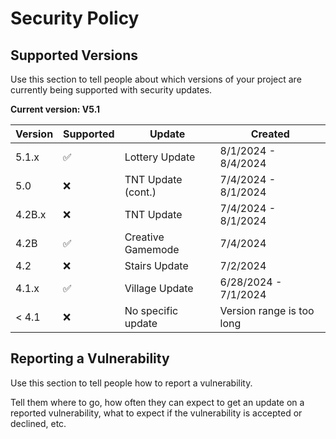# Security Policy

## Supported Versions

Use this section to tell people about which versions of your project are
currently being supported with security updates.

**Current version: V5.1**

| Version | Supported          | Update             | Created                   |
|---------|--------------------|--------------------|---------------------------|
| 5.1.x   | :white_check_mark: | Lottery Update     | 8/1/2024 - 8/4/2024       |
| 5.0     | :x:                | TNT Update (cont.) | 7/4/2024 - 8/1/2024       |
| 4.2B.x  | :x:                | TNT Update         | 7/4/2024 - 8/1/2024       |
| 4.2B    | :white_check_mark: | Creative Gamemode  | 7/4/2024                  |
| 4.2     | :x:                | Stairs Update      | 7/2/2024                  |
| 4.1.x   | :white_check_mark: | Village Update     | 6/28/2024 - 7/1/2024      |
| < 4.1   | :x:                | No specific update | Version range is too long |

## Reporting a Vulnerability

Use this section to tell people how to report a vulnerability.

Tell them where to go, how often they can expect to get an update on a
reported vulnerability, what to expect if the vulnerability is accepted or
declined, etc.
